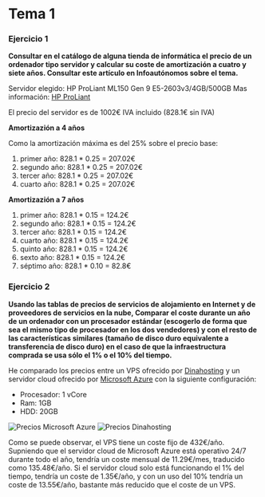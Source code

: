 # Tema 1

### Ejercicio 1

**Consultar en el catálogo de alguna tienda de informática el precio de un ordenador tipo servidor y calcular su coste de amortización a cuatro y siete años. Consultar este artículo en Infoautónomos sobre el tema.**

Servidor elegido: HP ProLiant ML150 Gen 9 E5-2603v3/4GB/500GB
Mas información: [HP ProLiant](http://www.pccomponentes.com/hp_proliant_ml150_gen_9_e5_2603v3_4gb_500gb.html)

El precio del servidor es de 1002€ IVA incluido (828.1€ sin IVA)

**Amortizazión a 4 años**

Como la amortización máxima es del 25% sobre el precio base:

1. primer año: 828.1 * 0.25 = 207.02€
2. segundo año: 828.1 * 0.25 = 207.02€
3. tercer año: 828.1 * 0.25 = 207.02€
4. cuarto año: 828.1 * 0.25 = 207.02€

**Amortizazión a 7 años**

1. primer año: 828.1 * 0.15 = 124.2€
2. segundo año: 828.1 * 0.15 = 124.2€
3. tercer año: 828.1 * 0.15 = 124.2€
4. cuarto año: 828.1 * 0.15 = 124.2€
5. quinto año: 828.1 * 0.15 = 124.2€
6. sexto año: 828.1 * 0.15 = 124.2€
7. séptimo año: 828.1 * 0.10 = 82.8€

### Ejercicio 2

**Usando las tablas de precios de servicios de alojamiento en Internet y de proveedores de servicios en la nube, Comparar el coste durante un año de un ordenador con un procesador estándar (escogerlo de forma que sea el mismo tipo de procesador en los dos vendedores) y con el resto de las características similares (tamaño de disco duro equivalente a transferencia de disco duro) en el caso de que la infraestructura comprada se usa sólo el 1% o el 10% del tiempo.**


He comparado los precios entre un VPS ofrecido por [Dinahosting](https://dinahosting.com/) y un servidor cloud ofrecido por [Microsoft Azure](https://azure.microsoft.com) con la siguiente configuración:

- Procesador: 1 vCore
- Ram: 1GB
- HDD: 20GB

![Precios Microsoft Azure](https://drive.google.com/open?id=0B12YzKHZfvINeFhRR0MtYVlaUDA)
![Precios Dinahosting](https://drive.google.com/open?id=0B12YzKHZfvINemxRczRRRjJRNVU)

Como se puede observar, el VPS tiene un coste fijo de 432€/año. Supniendo que el servidor cloud de Microsoft Azure está operativo 24/7 durante todo el año, tendría un coste mensual de 11.29€/mes, traducido como 135.48€/año. Si el servidor cloud solo está funcionando el 1% del tiempo, tendría un coste de 1.35€/año, y con un uso del 10% tendría un coste de 13.55€/año, bastante más reducido que el coste de un VPS.
























